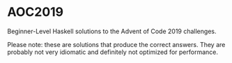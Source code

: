# AOC2019

Beginner-Level Haskell solutions to the Advent of Code 2019 challenges.

Please note: these are solutions that produce the correct answers. They are probably not very idiomatic and definitely not optimized for performance.
